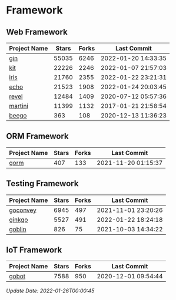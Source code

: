 # Framework

## Web Framework
| Project Name | Stars | Forks | Last Commit |
| ------------ | ----- | ----- | ----------- |
| [gin](https://github.com/gin-gonic/gin) | 55035 | 6246 | 2022-01-20 14:33:35 |
| [kit](https://github.com/go-kit/kit) | 22226 | 2246 | 2022-01-07 21:57:03 |
| [iris](https://github.com/kataras/iris) | 21760 | 2355 | 2022-01-22 23:21:31 |
| [echo](https://github.com/labstack/echo) | 21523 | 1908 | 2022-01-24 20:03:45 |
| [revel](https://github.com/revel/revel) | 12484 | 1409 | 2020-07-12 05:57:36 |
| [martini](https://github.com/go-martini/martini) | 11399 | 1132 | 2017-01-21 21:58:54 |
| [beego](https://github.com/astaxie/beego) | 363 | 108 | 2020-12-13 11:36:23 |

## ORM Framework
| Project Name | Stars | Forks | Last Commit |
| ------------ | ----- | ----- | ----------- |
| [gorm](https://github.com/jinzhu/gorm) | 407 | 133 | 2021-11-20 01:15:37 |

## Testing Framework
| Project Name | Stars | Forks | Last Commit |
| ------------ | ----- | ----- | ----------- |
| [goconvey](https://github.com/smartystreets/goconvey) | 6945 | 497 | 2021-11-01 23:20:26 |
| [ginkgo](https://github.com/onsi/ginkgo) | 5527 | 491 | 2022-01-22 18:24:18 |
| [goblin](https://github.com/franela/goblin) | 826 | 75 | 2021-10-03 14:34:22 |

## IoT Framework
| Project Name | Stars | Forks | Last Commit |
| ------------ | ----- | ----- | ----------- |
| [gobot](https://github.com/hybridgroup/gobot) | 7588 | 950 | 2020-12-01 09:54:44 |

*Update Date: 2022-01-26T00:00:45*